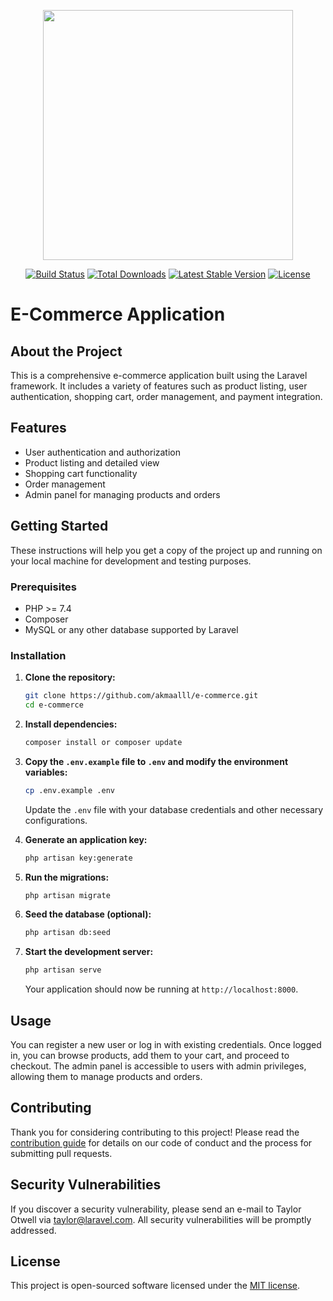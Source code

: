 <p align="center"><a href="https://laravel.com" target="_blank"><img src="https://raw.githubusercontent.com/laravel/art/master/logo-lockup/5%20SVG/2%20CMYK/1%20Full%20Color/laravel-logolockup-cmyk-red.svg" width="400"></a></p>

<p align="center">
<a href="https://travis-ci.org/laravel/framework"><img src="https://travis-ci.org/laravel/framework.svg" alt="Build Status"></a>
<a href="https://packagist.org/packages/laravel/framework"><img src="https://img.shields.io/packagist/dt/laravel/framework" alt="Total Downloads"></a>
<a href="https://packagist.org/packages/laravel/framework"><img src="https://img.shields.io/packagist/v/laravel/framework" alt="Latest Stable Version"></a>
<a href="https://packagist.org/packages/laravel/framework"><img src="https://img.shields.io/packagist/l/laravel/framework" alt="License"></a>
</p>

# E-Commerce Application

## About the Project

This is a comprehensive e-commerce application built using the Laravel framework. It includes a variety of features such as product listing, user authentication, shopping cart, order management, and payment integration.

## Features

- User authentication and authorization
- Product listing and detailed view
- Shopping cart functionality
- Order management
- Admin panel for managing products and orders

## Getting Started

These instructions will help you get a copy of the project up and running on your local machine for development and testing purposes.

### Prerequisites

- PHP >= 7.4
- Composer
- MySQL or any other database supported by Laravel

### Installation

1. **Clone the repository:**

    ```bash
    git clone https://github.com/akmaalll/e-commerce.git
    cd e-commerce
    ```

2. **Install dependencies:**

    ```bash
    composer install or composer update
    ```

3. **Copy the `.env.example` file to `.env` and modify the environment variables:**

    ```bash
    cp .env.example .env
    ```

    Update the `.env` file with your database credentials and other necessary configurations.

4. **Generate an application key:**

    ```bash
    php artisan key:generate
    ```

5. **Run the migrations:**

    ```bash
    php artisan migrate
    ```

6. **Seed the database (optional):**

    ```bash
    php artisan db:seed

7. **Start the development server:**

    ```bash
    php artisan serve
    ```

    Your application should now be running at `http://localhost:8000`.

## Usage

You can register a new user or log in with existing credentials. Once logged in, you can browse products, add them to your cart, and proceed to checkout. The admin panel is accessible to users with admin privileges, allowing them to manage products and orders.

## Contributing

Thank you for considering contributing to this project! Please read the [contribution guide](https://laravel.com/docs/contributions) for details on our code of conduct and the process for submitting pull requests.

## Security Vulnerabilities

If you discover a security vulnerability, please send an e-mail to Taylor Otwell via [taylor@laravel.com](mailto:taylor@laravel.com). All security vulnerabilities will be promptly addressed.

## License

This project is open-sourced software licensed under the [MIT license](https://opensource.org/licenses/MIT).
